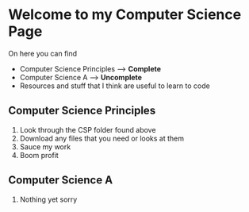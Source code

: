 # Welcome to my Computer Science Page
On here you can find
- Computer Science Principles --> **Complete**
- Computer Science A --> **Uncomplete**
- Resources and stuff that I think are useful to learn to code

## Computer Science Principles
1. Look through the CSP folder found above
2. Download any files that you need or looks at them
3. Sauce my work
4. Boom profit

## Computer Science A
1. Nothing yet sorry

